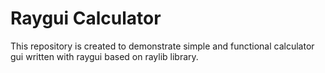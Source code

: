 # Raygui Calculator
This repository is created to demonstrate simple and functional calculator gui written with raygui based on raylib library.
